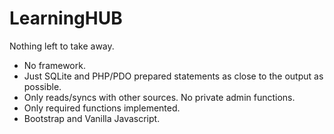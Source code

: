 # LearningHUB

Nothing left to take away.

- No framework. 
- Just SQLite and PHP/PDO prepared statements as close to the output as possible.
- Only reads/syncs with other sources. No private admin functions.
- Only required functions implemented.
- Bootstrap and Vanilla Javascript.
